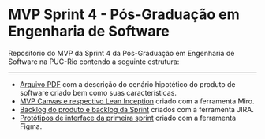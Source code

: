 # MVP Sprint 4 - Pós-Graduação em Engenharia de Software
Repositório do MVP da Sprint 4 da Pós-Graduação em Engenharia de Software na PUC-Rio contendo a seguinte estrutura:

---

- [Arquivo PDF](https://github.com/malvesealves/mvp-sprint-4-gestao-agil/blob/main/Produto%20de%20software.pdf) com a descrição do cenário hipotético do produto de software criado bem como suas características.
- [MVP Canvas e respectivo Lean Inception](https://www.google.com) criado com a ferramenta Miro.
- [Backlog do produto e backlog da Sprint](https://www.google.com) criados com a ferramenta JIRA.
- [Protótipos de interface da primeira sprint](https://www.google.com) criado com a ferramenta Figma.
